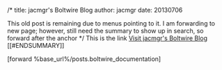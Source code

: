 /* 
title: jacmgr's Boltwire Blog
author: jacmgr
date: 20130706

This old post is remaining due to menus pointing to it.
I am forwarding to new page; however, still need the summary to show up in search, so forward after the anchor
*/
This is the link
[Visit jacmgr's Boltwire Blog](http://www.jhinline.com/BW35/home)
[[#ENDSUMMARY]]

[forward %base_url%/posts.boltwire_documentation]
